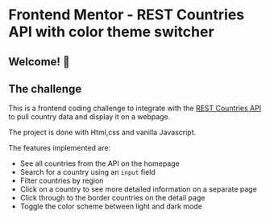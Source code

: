 # Frontend Mentor - REST Countries API with color theme switcher

## Welcome! 👋

## The challenge

This is a frontend coding challenge to integrate with the [REST Countries API](https://restcountries.com) to pull country data and display it on a webpage.

The project is done with Html,css and vanilla Javascript.

The features implemented are:

- See all countries from the API on the homepage
- Search for a country using an `input` field
- Filter countries by region
- Click on a country to see more detailed information on a separate page
- Click through to the border countries on the detail page
- Toggle the color scheme between light and dark mode
